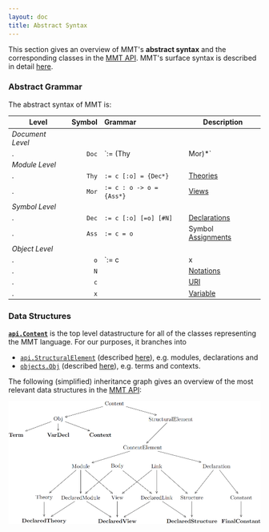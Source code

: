 ```yaml
---
layout: doc
title: Abstract Syntax
---
```

This section gives an overview of MMT's **abstract syntax** and the corresponding classes in the [MMT API](../). MMT's surface syntax is described in detail [here](../../language/).

### Abstract Grammar

The abstract syntax of MMT is:

 Level | Symbol | Grammar | Description
---- |----: | :---- | ----
*Document Level* | | |
. | `Doc` | `:= (Thy | Mor)*` | [Documents](namespaces.html)
*Module Level* | | |
. | `Thy` | `:= c [:o] = {Dec*}` | [Theories](modules.html#theories)
. | `Mor` | `:= c : o -> o = {Ass*}` | [Views](modules.html#views)
*Symbol Level* | | |
. | `Dec` | `:= c [:o] [=o] [#N]` | [Declarations](declarations.html)
. | `Ass` | `:= c = o` | Symbol [Assignments](modules.html#views)
*Object Level* | | |
. | `o`   | `:= c | x | c( (x[: o])* ; o* ) | c(STRING)` | [Objects/Terms](objects.html)
. | `N`   |   | [Notations](declarations.html#constants)
. | `c`   |   | [URI](../uris.html)
. | `x`   |   | [Variable](objects.html)

### Data Structures

**[`api.Content`](https://uniformal.github.io/apidoc/index.html#info.kwarc.mmt.api.Content)** is the top level datastructure for all of the classes representing the MMT language. For our purposes, it branches into 

* [`api.StructuralElement`](https://uniformal.github.io/apidoc/index.html#info.kwarc.mmt.api.StructuralElement) (described [here](structural.html)), e.g. modules, declarations and 
* [`objects.Obj`](https://uniformal.github.io/apidoc/index.html#info.kwarc.mmt.api.objects.Obj) (described [here](objects.html)), e.g. terms and contexts.

The following (simplified) inheritance graph gives an overview of the most relevant data structures in the [MMT API](../):

![data structures](/doc/img/datastructures.png)
